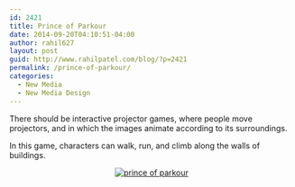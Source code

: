 ```yaml
---
id: 2421
title: Prince of Parkour
date: 2014-09-20T04:10:51-04:00
author: rahil627
layout: post
guid: http://www.rahilpatel.com/blog/?p=2421
permalink: /prince-of-parkour/
categories:
  - New Media
  - New Media Design
---
```

There should be interactive projector games, where people move projectors, and in which the images animate according to its surroundings.

In this game, characters can walk, run, and climb along the walls of buildings.
<div style="text-align: center;"><a href="http://www.rahilpatel.com/blog/wp-content/uploads/2014/09/prince-of-parkour.svg"><img class="alignnone size-large wp-image-2422" src="http://www.rahilpatel.com/blog/wp-content/uploads/2014/09/prince-of-parkour.svg" alt="prince of parkour" /></a></div>